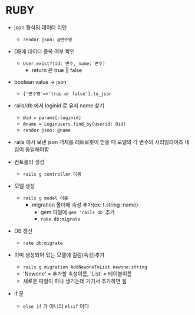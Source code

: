 # RUBY

- json 형식의 데이터 리턴
  - `rendor json: @변수명`

- DB에 데이터 중복 여부 확인
  - `User.exist?(id: 변수, name: 변수)`
    - return 은 true || false

- boolean value -> json
  - `{'변수명'=>'true or false'}.to_json`

- rails/db 에서 loginid 로 유저 name 찾기
  - `@id = params[:loginid]`
  - `@name = Loginusers.find_by(userid: @id)`
  - `rendor json: @name`

- rails 에서 보낸 json 객체를 레트로핏이 받을 때 모델의 각 변수의 시리얼라이즈 네임이 동일해야함

- 컨트롤러 생성
  - `rails g controller 이름`

- 모델 생성
  - `rails g model 이름`
    - migration 폴더에 속성 추가(ex: t.string :name)
      - gem 파일에 `gem 'rails_db'`추가
      - `rake db:migrate`

- DB 갱신
  - `rake db:migrate`

- 이미 생성되어 있는 모델에 컬럼(속성)추가
  - `rails g migration AddNewoneToList newone:string`
  - 'Newone' = 추가할 속성이름, 'List' = 테이블이름
  - 새로운 파일이 하나 생기는데 거기서 추가하면 됨

- if 문
  - `else if` 가 아니라 `elsif` 이다
